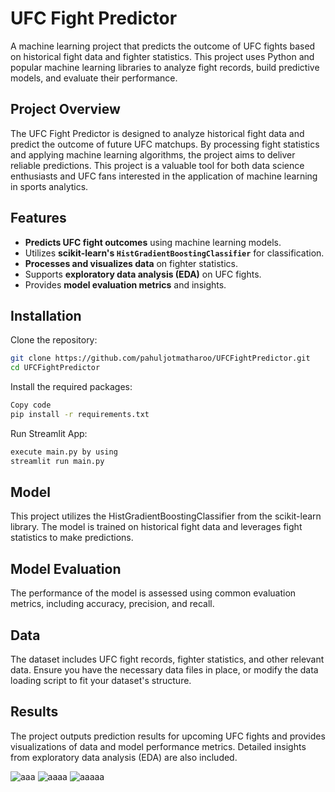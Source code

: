 # UFC Fight Predictor

A machine learning project that predicts the outcome of UFC fights based on historical fight data and fighter statistics. This project uses Python and popular machine learning libraries to analyze fight records, build predictive models, and evaluate their performance.

## Project Overview

The UFC Fight Predictor is designed to analyze historical fight data and predict the outcome of future UFC matchups. By processing fight statistics and applying machine learning algorithms, the project aims to deliver reliable predictions. This project is a valuable tool for both data science enthusiasts and UFC fans interested in the application of machine learning in sports analytics.

## Features

- **Predicts UFC fight outcomes** using machine learning models.
- Utilizes **scikit-learn's `HistGradientBoostingClassifier`** for classification.
- **Processes and visualizes data** on fighter statistics.
- Supports **exploratory data analysis (EDA)** on UFC fights.
- Provides **model evaluation metrics** and insights.

## Installation

Clone the repository:

   ```bash
   git clone https://github.com/pahuljotmatharoo/UFCFightPredictor.git
   cd UFCFightPredictor
```

Install the required packages:

```bash
Copy code
pip install -r requirements.txt
```

Run Streamlit App:
```bash
execute main.py by using
streamlit run main.py
```

## Model
This project utilizes the HistGradientBoostingClassifier from the scikit-learn library. The model is trained on historical fight data and leverages fight statistics to make predictions.

## Model Evaluation
The performance of the model is assessed using common evaluation metrics, including accuracy, precision, and recall.

## Data
The dataset includes UFC fight records, fighter statistics, and other relevant data. Ensure you have the necessary data files in place, or modify the data loading script to fit your dataset's structure.

## Results
The project outputs prediction results for upcoming UFC fights and provides visualizations of data and model performance metrics. Detailed insights from exploratory data analysis (EDA) are also included.

![aaa](https://github.com/user-attachments/assets/361890fa-98bc-402c-ae29-7f9ae4cff199)
![aaaa](https://github.com/user-attachments/assets/a04ca91e-86e1-4992-9a1a-f7a2466b4930)
![aaaaa](https://github.com/user-attachments/assets/b5a25622-a308-44fe-88f8-c2eee4791ab9)

